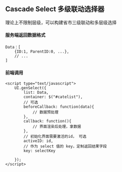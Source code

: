 ## Cascade Select 多级联动选择器
理论上不限制层级，可以构建省市三级联动和多层级选择

#### 服务端返回数据格式
    Data：[
        {ID:1, ParentID:0, ...},
        // ...
    ] 
#### 前端调用
    <script type="text/javascript">
        UI.genSelect({
            list: Data,
            container: $("#catelist"),
            // 可选
            beforeCallback: function(data){
                // 数据预处理
            },
            callback: function(){
                // 界面渲染后处理，拿数据
            },
            // 初始化界面需要激活的id， 可选
            activeID: id,
            // 作为 select 值的 key，定制返回结果字段 
            key: selectKey

        });
    </script>
